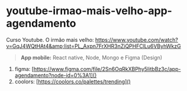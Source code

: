 # youtube-irmao-mais-velho-app-agendamento

Curso Youtube. O irmão mais velho: https://www.youtube.com/watch?v=GqJ4WQtHAt4&amp;list=PL_Axpn7FrXHR3nZiQPHFClLu6VByhWkzG

> **App mobile:** React native, Node, Mongo e Figma (Design)

1. figma: [https://www.figma.com/file/2Sn6OqRkXBPhy5IitbBz3c/app-agendamento?node-id=0%3A1]()
2. coolors: [https://coolors.co/palettes/trending]()
